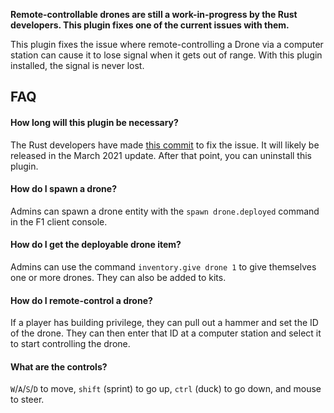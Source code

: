 **Remote-controllable drones are still a work-in-progress by the Rust developers. This plugin fixes one of the current issues with them.**

This plugin fixes the issue where remote-controlling a Drone via a computer station can cause it to lose signal when it gets out of range. With this plugin installed, the signal is never lost.

## FAQ

#### How long will this plugin be necessary?

The Rust developers have made [this commit](https://commits.facepunch.com/378223) to fix the issue. It will likely be released in the March 2021 update. After that point, you can uninstall this plugin.

#### How do I spawn a drone?

Admins can spawn a drone entity with the `spawn drone.deployed` command in the F1 client console.

#### How do I get the deployable drone item?

Admins can use the command `inventory.give drone 1` to give themselves one or more drones. They can also be added to kits.

#### How do I remote-control a drone?

If a player has building privilege, they can pull out a hammer and set the ID of the drone. They can then enter that ID at a computer station and select it to start controlling the drone.

#### What are the controls?

`W`/`A`/`S`/`D` to move, `shift` (sprint) to go up, `ctrl` (duck) to go down, and mouse to steer.

